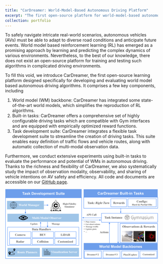 ```yaml
---
title: "CarDreamer: World-Model-Based Autonomous Driving Platform"
excerpt: "The first open-source platform for world-model-based autonomous driving.<br/><img src='/images/CarDreamerSystem.png'>"
collection: portfolio
---
```


To safely navigate intricate real-world scenarios, autonomous vehicles (AVs) must be able to adapt to diverse road conditions and anticipate future events. World model based reinforcement learning (RL) has emerged as a promising approach by learning and predicting the complex dynamics of various environments. Nevertheless, to the best of our knowledge,  there  does not exist an open-source platform for   training and testing such algorithms in complicated driving environments.

To fill this void, we introduce CarDreamer, the first open-source learning platform designed specifically for developing and evaluating world model based autonomous driving algorithms. It comprises a few key components, including
1. World model (WM) backbone: CarDreamer has integrated some state-of-the-art world models, which simplifies the reproduction of RL algorithms.
2. Built-in tasks:  CarDreamer offers a comprehensive set of highly configurable driving tasks which are compatible with Gym interfaces and are equipped with empirically optimized reward functions.
3. Task development suite: CarDreamer integrates a flexible task development suite to streamline the creation of driving tasks. This suite enables easy definition of traffic flows and vehicle routes, along with automatic collection of multi-modal observation data.

Furthermore, we conduct extensive experiments using built-in tasks to evaluate the performance and potential of WMs in autonomous driving.
Thanks to the richness and flexibility of CarDreamer, we also systematically study the impact of observation modality, observability, and sharing of vehicle intentions on AV safety and efficiency. All code and documents are accessible on our [GitHub page](https://github.com/ucd-dare/CarDreamer).

<img src='/images/CarDreamerSystem.png'>
